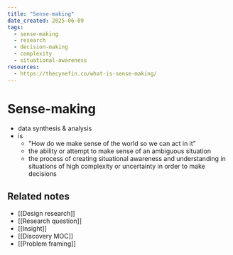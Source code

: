 ```yaml
---
title: "Sense-making"
date_created: 2025-06-09
tags:
  - sense-making
  - research
  - decision-making
  - complexity
  - situational-awareness
resources:
  - https://thecynefin.co/what-is-sense-making/
---
```


# Sense-making

- data synthesis & analysis
- is
	- "How do we make sense of the world so we can act in it"
	- the ability or attempt to make sense of an ambiguous situation
	- the process of creating situational awareness and understanding in situations of high complexity or uncertainty in order to make decisions

## Related notes
- [[Design research]]
- [[Research question]]
- [[Insight]]
- [[Discovery MOC]]
- [[Problem framing]]